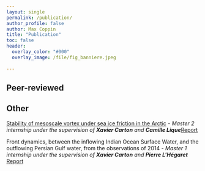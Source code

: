 ```yaml
---
layout: single 
permalink: /publication/
author_profile: false
author: Max Coppin
title: "Publication"
toc: false
header:
  overlay_color: "#000"
  overlay_image: /file/fig_banniere.jpeg
  
---
```

## Peer-reviewed


## Other 
[Stability of mesoscale vortex under sea ice friction in the Arctic](/file/Rapport_stage_stability_vor_sea_ice_COPPIN_Max_POC.pdf) - _Master 2 internship under the supervision of **Xavier Carton** and **Camille Lique**_[Report](/file/Rapport_stage_stability_vor_sea_ice_COPPIN_Max_POC.pdf)

Front dynamics, between the inflowing Indian Ocean Surface Water, and the outflowing Persian Gulf water, from the observations of 2014 -  _Master 1 internship under the supervision of **Xavier Carton** and **Pierre L'Hégaret**_ [Report](/file/Rapport_stage_golf_persique.pdf)

